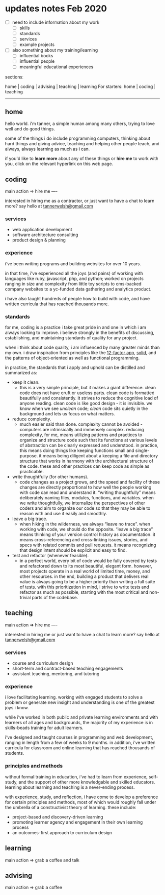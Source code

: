 # updates notes Feb 2020

- [ ] need to include information about my work
	- [ ] skills
	- [ ] standards
	- [ ] services
	- [ ] example projects
- [ ] also something about my training/learning
	- [ ] influential books
	- [ ] influential people
	- [ ] meaningful educational experiences

sections:

home | coding | advising | teaching | learning
For starters: home | coding | teaching

---

## home

hello world. i'm tanner, a simple human among many others, trying to love well and do good things.

some of the things i do include programming computers, thinking about hard things and giving advice, teaching and helping other people teach, and always, always learning as much as i can.

if you'd like to **learn more** about any of these things or **hire me** to work with you, click on the relevant hyperlink on this web page.

## coding

main action => hire me
—-

interested in hiring me as a contractor, or just want to have a chat to learn more? say hello at tannerwelsh@gmail.com

### services

- web application development
- software architecture consulting
- product design & planning

### experience

i’ve been writing programs and building websites for over 10 years.

in that time, i’ve experienced all the joys (and pains) of working with languages like ruby, javascript, php, and python; worked on projects ranging in size and complexity from little toy scripts to cms-backed company websites to a yc-funded data gathering and analytics product.

i have also taught hundreds of people how to build with code, and have written curricula that has reached thousands more.

### standards

for me, coding is a practice i take great pride in and one in which i am always looking to improve. i believe strongly in the benefits of discussing, establishing, and maintaining standards of quality for any project.

when i think about code quality, i am influenced by many greater minds than my own. i draw inspiration from principles like the [12-factor app](https://12factor.net), [solid](https://en.wikipedia.org/wiki/solid), and the patterns of object-oriented as well as functional programming.

in practice, the standards that i apply and uphold can be distilled and summarized as:

- keep it clean.
    - this is a very simple principle, but it makes a giant difference. clean code does not have cruft or useless parts. clean code is formatted beautifully and consistently. it strives to reduce the cognitive load of anyone reading. clean code is like good design - it is invisible. we know when we see _unclean_ code; _clean_ code sits quietly in the background and lets us focus on what matters.
- reduce complexity.
    - much easier said than done. complexity cannot be avoided - computers are intrinsically and immensely complex. reducing complexity, for me, means utilizing patterns and practices to organize and structure code such that its functions at various levels of abstraction can be clearly expressed and understood. in practice, this means doing things like keeping functions small and single-purpose. it means being diligent about a keeping a file and directory structure that works in harmony with the architectural structure of the code. these and other practices can keep code as simple as practicable.
- write thoughtfully (for other humans).
    - code changes as a project grows, and the speed and facility of these changes are directly proportional to how well the people working with code can read and understand it. “writing thoughtfully” means deliberately naming files, modules, functions, and variables. when we write thoughtfully, we internalize the perspectives of other coders and aim to organize our code so that they may be able to reason with and use it easily and smoothly.
- leave a big trace.
    - when hiking in the wilderness, we always “leave no trace”. when working with code, we should do the opposite. “leave a big trace” means thinking of your version control history as documentation. it means cross-referencing and cross-linking issues, stories, and specs with related commits and pull requests. it means recognizing that design intent should be explicit and easy to find.
- test and refactor (whenever feasible).
    - in a perfect world, every bit of code would be fully covered by tests and refactored down to its most beautiful, elegant form. however, most projects operate in a real world of limited time, money, and other resources. in the end, building a product that delivers real value is always going to be a higher priority than writing a full suite of tests. with this prioritization in mind, i strive to write tests and refactor as much as possible, starting with the most critical and non-trivial parts of the codebase.

## teaching

main action => hire me
—-

interested in hiring me or just want to have a chat to learn more? say hello at tannerwelsh@gmail.com

### services

- course and curriculum design
- short-term and contract-based teaching engagements
- assistant teaching, mentoring, and tutoring

### experience

i love facilitating learning. working with engaged students to solve a problem or generate new insight and understanding is one of the greatest joys i know.

while i’ve worked in both public and private learning environments and with learners of all ages and backgrounds, the majority of my experience is in skills-beads training for adult learners.

i’ve designed and taught courses in programming and web development, ranging in length from a few of weeks to 9 months. in addition, i’ve written curricula for classroom and online learning that has reached thousands of students.

### principles and methods

without formal training in education, i’ve had to learn from experience, self-study, and the support of other more knowledgable and skilled educators. learning about learning and teaching is a never-ending process.

with experience, study, and reflection, i have come to develop a preference for certain principles and methods, most of which would roughly fall under the umbrella of a constructivist theory of learning. these include:

- project-based and discovery-driven learning
- promoting learner agency and engagement in their own learning process
- an outcomes-first approach to curriculum design


## learning

main action => grab a coffee and talk

## advising

main action => grab a coffee
